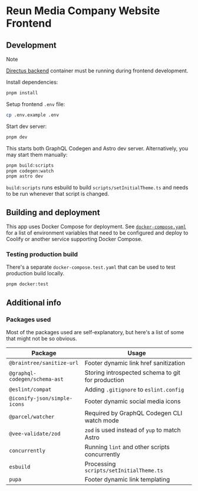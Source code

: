 # Reun Media Company Website Frontend

## Development

> [!NOTE]
>
> [Directus backend](../backend-directus/README.md) container must be running
> during frontend development.

Install dependencies:

```sh
pnpm install
```

Setup frontend `.env` file:

```sh
cp .env.example .env
```

Start dev server:

```sh
pnpm dev
```

This starts both GraphQL Codegen and Astro dev server. Alternatively, you may
start them manually:

```sh
pnpm build:scripts
pnpm codegen:watch
pnpm astro dev
```

`build:scripts` runs esbuild to build `scripts/setInitialTheme.ts` and needs to
be run whenever that script is changed.

## Building and deployment

This app uses Docker Compose for deployment. See
[`docker-compose.yaml`](docker-compose.yaml) for a list of environment variables
that need to be configured and deploy to Coolify or another service supporting
Docker Compose.

### Testing production build

There's a separate `docker-compose.test.yaml` that can be used to test
production build locally.

```sh
pnpm docker:test
```

## Additional info

### Packages used

Most of the packages used are self-explanatory, but here's a list of some that
might not be so obvious.

| Package                       | Usage                                             |
| ----------------------------- | ------------------------------------------------- |
| `@braintree/sanitize-url`     | Footer dynamic link href sanitization             |
| `@graphql-codegen/schema-ast` | Storing introspected schema to git for production |
| `@eslint/compat`              | Adding `.gitignore` to `eslint.config`            |
| `@iconify-json/simple-icons`  | Footer dynamic social media icons                 |
| `@parcel/watcher`             | Required by GraphQL Codegen CLI watch mode        |
| `@vee-validate/zod`           | `zod` is used instead of `yup` to match Astro     |
| `concurrently`                | Running `lint` and other scripts concurrently     |
| `esbuild`                     | Processing `scripts/setInitialTheme.ts`           |
| `pupa`                        | Footer dynamic link templating                    |
